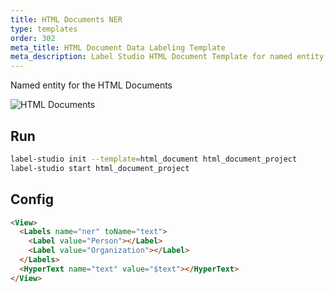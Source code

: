 ```yaml
---
title: HTML Documents NER
type: templates
order: 302
meta_title: HTML Document Data Labeling Template
meta_description: Label Studio HTML Document Template for named entity recognition in machine learning and data science data labeling projects.
---
```


Named entity for the HTML Documents

<img src="/images/screens/html_document.png" class="img-template-example" title="HTML Documents" />

## Run

```bash
label-studio init --template=html_document html_document_project
label-studio start html_document_project 
```

## Config 

```html
<View>
  <Labels name="ner" toName="text">
    <Label value="Person"></Label>
    <Label value="Organization"></Label>
  </Labels>
  <HyperText name="text" value="$text"></HyperText>
</View>
```
